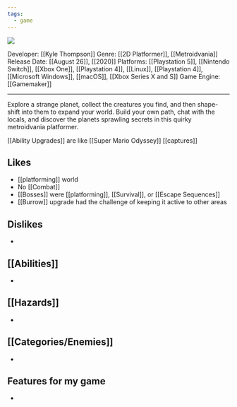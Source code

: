 ```yaml
---
tags:
  - game
---
```

<img src="https://cdn2.steamgriddb.com/thumb/8e7639aaa6585e6858ba0f392eb70d51.jpg">

Developer: [[Kyle Thompson]]
Genre: [[2D Platformer]], [[Metroidvania]]
Release Date: [[August 26]], [[2020]]
Platforms: [[Playstation 5]], [[Nintendo Switch]], [[Xbox One]], [[Playstation 4]], [[Linux]], [[Playstation 4]], [[Microsoft Windows]], [[macOS]], [[Xbox Series X and S]]
Game Engine: [[Gamemaker]]

----

Explore a strange planet, collect the creatures you find, and then shape-shift into them to expand your world. Build your own path, chat with the locals, and discover the planets sprawling secrets in this quirky metroidvania platformer.

[[Ability Upgrades]] are like [[Super Mario Odyssey]] [[captures]]



## Likes
* [[platforming]] world
* No [[Combat]]
* [[Bosses]] were [[platforming]], [[Survival]], or [[Escape Sequences]]
* [[Burrow]] upgrade had the challenge of keeping it active to other areas

## Dislikes
* 

## [[Abilities]]
* 

## [[Hazards]]
* 

## [[Categories/Enemies]]
* 

## Features for my game
* 